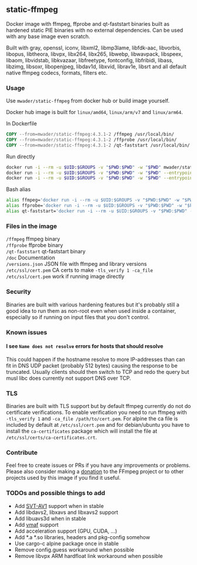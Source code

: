 ## static-ffmpeg

Docker image with ffmpeg, ffprobe and qt-faststart binaries built as hardened static PIE
binaries with no external dependencies. Can be used with any base image even
scratch.

Built with
gray,
openssl,
iconv,
libxml2,
libmp3lame,
libfdk-aac,
libvorbis,
libopus,
libtheora,
libvpx,
libx264,
libx265,
libwebp,
libwavpack,
libspeex,
libaom,
libvidstab,
libkvazaar,
libfreetype,
fontconfig,
libfribidi,
libass,
libzimg,
libsoxr,
libopenjpeg,
libdav1d,
libxvid,
librav1e,
libsrt
and all default native ffmpeg codecs, formats, filters etc.

### Usage

Use `mwader/static-ffmpeg` from docker hub or build image yourself.

Docker hub image is built for `linux/amd64`, `linux/arm/v7` and `linux/arm64`.

In Dockerfile
```Dockerfile
COPY --from=mwader/static-ffmpeg:4.3.1-2 /ffmpeg /usr/local/bin/
COPY --from=mwader/static-ffmpeg:4.3.1-2 /ffprobe /usr/local/bin/
COPY --from=mwader/static-ffmpeg:4.3.1-2 /qt-faststart /usr/local/bin/
```
Run directly
```sh
docker run -i --rm -u $UID:$GROUPS -v "$PWD:$PWD" -w "$PWD" mwader/static-ffmpeg:4.3.1-2 -i file.wav file.mp3
docker run -i --rm -u $UID:$GROUPS -v "$PWD:$PWD" -w "$PWD" --entrypoint=/ffprobe mwader/static-ffmpeg:4.3.1-2 -i file.wav
docker run -i --rm -u $UID:$GROUPS -v "$PWD:$PWD" -w "$PWD" --entrypoint=/qt-faststart mwader/static-ffmpeg:4.3.1-2 file.mov out.mov
```
Bash alias
```sh
alias ffmpeg='docker run -i --rm -u $UID:$GROUPS -v "$PWD:$PWD" -w "$PWD" mwader/static-ffmpeg:4.3.1-2'
alias ffprobe='docker run -i --rm -u $UID:$GROUPS -v "$PWD:$PWD" -w "$PWD" --entrypoint=/ffprobe mwader/static-ffmpeg:4.3.1-2'
alias qt-faststart='docker run -i --rm -u $UID:$GROUPS -v "$PWD:$PWD" -w "$PWD" --entrypoint=/qt-faststart mwader/static-ffmpeg:4.3.1-2'
```

### Files in the image
`/ffmpeg` ffmpeg binary  
`/ffprobe` ffprobe binary  
`/qt-faststart` qt-faststart binary  
`/doc` Documentation  
`/versions.json` JSON file with ffmpeg and library versions  
`/etc/ssl/cert.pem` CA certs to make `-tls_verify 1 -ca_file /etc/ssl/cert.pem` work if running image directly

### Security

Binaries are built with various hardening features but it's probably still a good idea to run
them as non-root even when used inside a container, especially so if running on input files
that you don't control.

### Known issues

#### I see `Name does not resolve` errors for hosts that should resolve

This could happen if the hostname resolve to more IP-addresses than can fit in DNS UDP packet
(probably 512 bytes) causing the response to be truncated. Usually clients should then switch
to TCP and redo the query but musl libc does currently not support DNS over TCP.

### TLS

Binaries are built with TLS support but by default ffmpeg currently do
not do certificate verifications. To enable verification you need to run
ffmpeg with `-tls_verify 1` and `-ca_file /path/to/cert.pem`. For alpine
the ca file is included by default at `/etc/ssl/cert.pem` and for debian/ubuntu
you have to install the `ca-certificates` package which will install the file at
`/etc/ssl/certs/ca-certificates.crt`.

### Contribute

Feel free to create issues or PRs if you have any improvements or problems.
Please also consider making a [donation](https://ffmpeg.org/donations.html) to
the FFmpeg project or to other projects used by this image if you find it useful.

### TODOs and possible things to add

* Add [SVT-AV1](https://github.com/OpenVisualCloud/SVT-AV1) support when in stable
* Add libdavs2, libxavs and libxavs2 support
* Add libuavs3d when in stable
* Add [vmaf](https://github.com/Netflix/vmaf) support
* Add acceleration support (GPU, CUDA, ...)
* Add *.a *.so libraries, headers and pkg-config somehow
* Use cargo-c alpine package once in stable
* Remove config.guess workaround when possible
* Remove libvpx ARM hardfloat link workaround when possible
